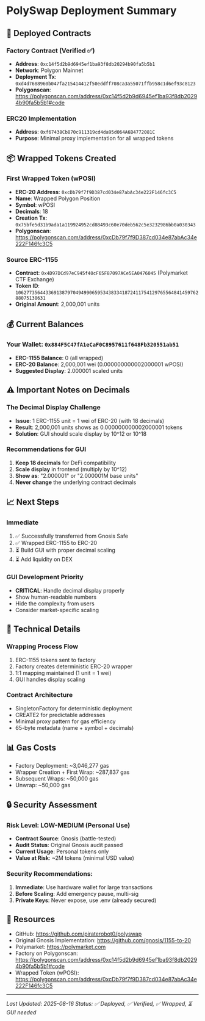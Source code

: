 # PolySwap Deployment Summary

## 🚀 Deployed Contracts

### Factory Contract (Verified ✅)
- **Address**: `0xc14f5d2b9d6945ef1ba93f8db20294b90fa5b5b1`
- **Network**: Polygon Mainnet
- **Deployment Tx**: `0xd4d7688960b047fa215414412f50eddff708ca3a55071ffb958c1d6ef93c8123`
- **Polygonscan**: https://polygonscan.com/address/0xc14f5d2b9d6945ef1ba93f8db20294b90fa5b5b1#code

### ERC20 Implementation
- **Address**: `0xf67438Cb870c911319cd4da95d064A6B4772081C`
- **Purpose**: Minimal proxy implementation for all wrapped tokens

## 📦 Wrapped Tokens Created

### First Wrapped Token (wPOSI)
- **ERC-20 Address**: `0xcDb79f7f9D387cd034e87abAc34e222F146fc3C5`
- **Name**: Wrapped Polygon Position
- **Symbol**: wPOSI
- **Decimals**: 18
- **Creation Tx**: `0x75bfe5d31b9ada1a119924952cd88493c60e70deb562c5e3232986bb0a030343`
- **Polygonscan**: https://polygonscan.com/address/0xcDb79f7f9D387cd034e87abAc34e222F146fc3C5

### Source ERC-1155
- **Contract**: `0x4D97DCd97eC945f40cF65F87097ACe5EA0476045` (Polymarket CTF Exchange)
- **Token ID**: `106277356443369138797049499065953438334187241175412976556484145976288075138631`
- **Original Amount**: 2,000,001 units

## 💰 Current Balances

### Your Wallet: `0x884F5C47fA1eCaF0C8957611f648Fb320551ab51`
- **ERC-1155 Balance**: 0 (all wrapped)
- **ERC-20 Balance**: 2,000,001 wei (0.000000000002000001 wPOSI)
- **Suggested Display**: 2.000001 scaled units

## ⚠️ Important Notes on Decimals

### The Decimal Display Challenge
- **Issue**: 1 ERC-1155 unit = 1 wei of ERC-20 (with 18 decimals)
- **Result**: 2,000,001 units shows as 0.000000000002000001 tokens
- **Solution**: GUI should scale display by 10^12 or 10^18

### Recommendations for GUI
1. **Keep 18 decimals** for DeFi compatibility
2. **Scale display** in frontend (multiply by 10^12)
3. **Show as**: "2.000001" or "2.000001M base units"
4. **Never change** the underlying contract decimals

## 📈 Next Steps

### Immediate
1. ✅ Successfully transferred from Gnosis Safe
2. ✅ Wrapped ERC-1155 to ERC-20
3. ⏳ Build GUI with proper decimal scaling
4. ⏳ Add liquidity on DEX

### GUI Development Priority
- **CRITICAL**: Handle decimal display properly
- Show human-readable numbers
- Hide the complexity from users
- Consider market-specific scaling

## 🔧 Technical Details

### Wrapping Process Flow
1. ERC-1155 tokens sent to factory
2. Factory creates deterministic ERC-20 wrapper
3. 1:1 mapping maintained (1 unit = 1 wei)
4. GUI handles display scaling

### Contract Architecture
- SingletonFactory for deterministic deployment
- CREATE2 for predictable addresses
- Minimal proxy pattern for gas efficiency
- 65-byte metadata (name + symbol + decimals)

## 📊 Gas Costs
- Factory Deployment: ~3,046,277 gas
- Wrapper Creation + First Wrap: ~287,837 gas
- Subsequent Wraps: ~50,000 gas
- Unwrap: ~50,000 gas

## 🔒 Security Assessment

### Risk Level: LOW-MEDIUM (Personal Use)
- **Contract Source**: Gnosis (battle-tested)
- **Audit Status**: Original Gnosis audit passed
- **Current Usage**: Personal tokens only
- **Value at Risk**: ~2M tokens (minimal USD value)

### Security Recommendations:
1. **Immediate**: Use hardware wallet for large transactions
2. **Before Scaling**: Add emergency pause, multi-sig
3. **Private Keys**: Never expose, use .env (already secured)

## 🔗 Resources
- GitHub: https://github.com/piraterobot0/polyswap
- Original Gnosis Implementation: https://github.com/gnosis/1155-to-20
- Polymarket: https://polymarket.com
- Factory on Polygonscan: https://polygonscan.com/address/0xc14f5d2b9d6945ef1ba93f8db20294b90fa5b5b1#code
- Wrapped Token (wPOSI): https://polygonscan.com/address/0xcDb79f7f9D387cd034e87abAc34e222F146fc3C5

---

*Last Updated: 2025-08-16*
*Status: ✅ Deployed, ✅ Verified, ✅ Wrapped, ⏳ GUI needed*